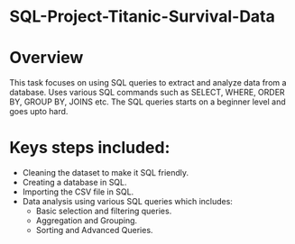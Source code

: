 # SQL-Project-Titanic-Survival-Data

# Overview
This task focuses on using SQL queries to extract and analyze data from a database. Uses various SQL commands such as SELECT, WHERE, ORDER BY, GROUP BY, JOINS etc. The SQL queries starts on a beginner level and goes upto hard.

# Keys steps included:
- Cleaning the dataset to make it SQL friendly.
- Creating a database in SQL.
- Importing the CSV file in SQL.
- Data analysis using various SQL queries which includes:
    - Basic selection and filtering queries.
    - Aggregation and Grouping.
    - Sorting and Advanced Queries.

